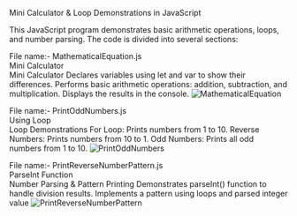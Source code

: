 Mini Calculator & Loop Demonstrations in JavaScript

This JavaScript program demonstrates basic arithmetic operations, loops, and number parsing. The code is divided into several sections:

File name:-  MathematicalEquation.js  
Mini Calculator   
Mini Calculator Declares variables using let and var to show their differences. Performs basic arithmetic operations: addition, subtraction, and multiplication. Displays the results in the console.
![MathematicalEquation](https://github.com/user-attachments/assets/b051ab09-62ab-49eb-b916-4b5b749925c1)


File name:- PrintOddNumbers.js    
Using Loop    
Loop Demonstrations For Loop: Prints numbers from 1 to 10. 
Reverse Numbers: Prints numbers from 10 to 1. 
Odd Numbers: Prints all odd numbers from 1 to 10.
![PrintOddNumbers](https://github.com/user-attachments/assets/c04c5869-010a-43b8-a258-cb643b12f392)


File name:- PrintReverseNumberPattern.js   
ParseInt Function   
Number Parsing & Pattern Printing Demonstrates parseInt() function to handle division results. Implements a pattern using loops and parsed integer value
![PrintReverseNumberPattern](https://github.com/user-attachments/assets/dff07206-9774-4863-a9c0-e66887df08eb)
